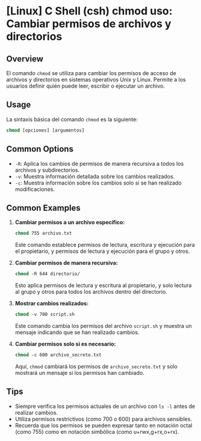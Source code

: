 # [Linux] C Shell (csh) chmod uso: Cambiar permisos de archivos y directorios

## Overview
El comando `chmod` se utiliza para cambiar los permisos de acceso de archivos y directorios en sistemas operativos Unix y Linux. Permite a los usuarios definir quién puede leer, escribir o ejecutar un archivo.

## Usage
La sintaxis básica del comando `chmod` es la siguiente:

```csh
chmod [opciones] [argumentos]
```

## Common Options
- `-R`: Aplica los cambios de permisos de manera recursiva a todos los archivos y subdirectorios.
- `-v`: Muestra información detallada sobre los cambios realizados.
- `-c`: Muestra información sobre los cambios solo si se han realizado modificaciones.

## Common Examples
1. **Cambiar permisos a un archivo específico:**
   ```csh
   chmod 755 archivo.txt
   ```
   Este comando establece permisos de lectura, escritura y ejecución para el propietario, y permisos de lectura y ejecución para el grupo y otros.

2. **Cambiar permisos de manera recursiva:**
   ```csh
   chmod -R 644 directorio/
   ```
   Esto aplica permisos de lectura y escritura al propietario, y solo lectura al grupo y otros para todos los archivos dentro del directorio.

3. **Mostrar cambios realizados:**
   ```csh
   chmod -v 700 script.sh
   ```
   Este comando cambia los permisos del archivo `script.sh` y muestra un mensaje indicando que se han realizado cambios.

4. **Cambiar permisos solo si es necesario:**
   ```csh
   chmod -c 600 archivo_secreto.txt
   ```
   Aquí, `chmod` cambiará los permisos de `archivo_secreto.txt` y solo mostrará un mensaje si los permisos han cambiado.

## Tips
- Siempre verifica los permisos actuales de un archivo con `ls -l` antes de realizar cambios.
- Utiliza permisos restrictivos (como 700 o 600) para archivos sensibles.
- Recuerda que los permisos se pueden expresar tanto en notación octal (como 755) como en notación simbólica (como u+rwx,g+rx,o+rx).